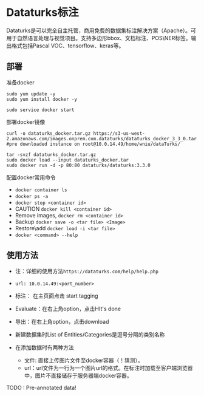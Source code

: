 # Dataturks标注

Dataturks是可以完全自主托管，商用免费的数据集标注解决方案（Apache）。可用于自然语言处理与视觉项目。支持多边形bbox、文档标注、POS\NER标签。输出格式包括Pascal VOC、tensorflow、keras等。

## 部署

准备docker
```
sudo yum update -y
sudo yum install docker -y

sudo service docker start
```

部署docker镜像

```
curl -o dataturks_docker.tar.gz https://s3-us-west-2.amazonaws.com/images.onprem.com.dataturks/dataturks_docker_3_3_0.tar.gz
#pre downloaded instance on root@10.0.14.49/home/wniu/dataTurks/

tar -svzf dataturks_docker.tar.gz
sudo docker load --input dataturks_docker.tar
sudo docker run -d -p 80:80 dataturks/dataturks:3.3.0
```

配置docker常用命令

* `docker container ls`
* `docker ps -a`
* `docker stop <container id>`
* CAUTION `docker kill <container id>`
* Remove images, `docker rm <container id>`
* Backup `docker save -o <tar file> <Image>`
* Restore\add `docker load -i <tar file>`
* `docker <command> --help`

## 使用方法

* 注：详细的使用方法`https://dataturks.com/help/help.php`

* `url: 10.0.14.49:<port_number>`

* 标注： 在主页面点击 start tagging

* Evaluate：在右上角option，点击HIt's done

* 导出：在右上角option，点击download

* 新建数据集时List of Entities/Categories是逗号分隔的类别名称

* 在添加数据时有两种方法

    * 文件: 直接上传图片文件至docker容器（！猜测）。
    * url：url文件为一行为一个图片url的格式。在标注时加载至客户端浏览器中，图片不直接储存于服务器端docker容器。


TODO : Pre-annotated data!